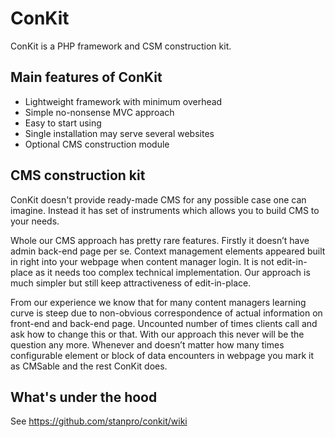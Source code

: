 # ConKit

ConKit is a PHP framework and CSM construction kit.

## Main features of ConKit

* Lightweight framework with minimum overhead
* Simple no-nonsense MVC approach
* Easy to start using
* Single installation may serve several websites
* Optional CMS construction module 

## CMS construction kit

ConKit doesn't provide ready-made CMS for any possible case one can imagine. Instead it has set of instruments which allows you to build CMS to your needs.

Whole our CMS approach has pretty rare features. Firstly it doesn’t have admin back-end page per se. Context management elements appeared built in right into your webpage when content manager login. It is not edit-in-place as it needs too complex technical implementation. Our approach is much simpler but still keep attractiveness of edit-in-place. 

From our experience we know that for many content managers learning curve is steep due to non-obvious correspondence of actual information on front-end and back-end page. Uncounted number of times clients call and ask how to change this or that. With our approach this never will be the question any more. Whenever and doesn’t matter how many times configurable element or block of data encounters in webpage you mark it as CMSable and the rest ConKit does. 

## What's under the hood

See <https://github.com/stanpro/conkit/wiki>
